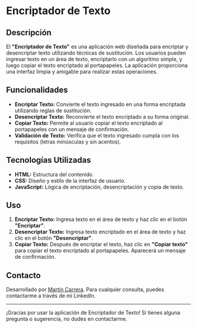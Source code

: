 # Encriptador de Texto

## Descripción

El **"Encriptador de Texto"** es una aplicación web diseñada para encriptar y desencriptar texto utilizando técnicas de sustitución. Los usuarios pueden ingresar texto en un área de texto, encriptarlo con un algoritmo simple, y luego copiar el texto encriptado al portapapeles. La aplicación proporciona una interfaz limpia y amigable para realizar estas operaciones.

## Funcionalidades

- **Encriptar Texto:** Convierte el texto ingresado en una forma encriptada utilizando reglas de sustitución.
- **Desencriptar Texto:** Reconvierte el texto encriptado a su forma original.
- **Copiar Texto:** Permite al usuario copiar el texto encriptado al portapapeles con un mensaje de confirmación.
- **Validación de Texto:** Verifica que el texto ingresado cumpla con los requisitos (letras minúsculas y sin acentos).

## Tecnologías Utilizadas

- **HTML:** Estructura del contenido.
- **CSS:** Diseño y estilo de la interfaz de usuario.
- **JavaScript:** Lógica de encriptación, desencriptación y copia de texto.

## Uso

1. **Encriptar Texto:** Ingresa texto en el área de texto y haz clic en el botón **"Encriptar"**.
2. **Desencriptar Texto:** Ingresa texto encriptado en el área de texto y haz clic en el botón **"Desencriptar"**.
3. **Copiar Texto:** Después de encriptar el texto, haz clic en **"Copiar texto"** para copiar el texto encriptado al portapapeles. Aparecerá un mensaje de confirmación.

## Contacto

Desarrollado por [Martin Carrera](https://linkedin.com/in/martin-carrera-dev). Para cualquier consulta, puedes contactarme a través de mi LinkedIn.

---

¡Gracias por usar la aplicación de Encriptador de Texto! Si tienes alguna pregunta o sugerencia, no dudes en contactarme.
